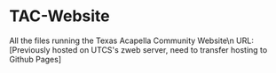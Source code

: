 # TAC-Website
All the files running the Texas Acapella Community Website\n
URL: [Previously hosted on UTCS's zweb server, need to transfer hosting to Github Pages]
